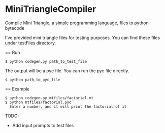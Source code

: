 MiniTriangleCompiler
====================

Compile Mini Triangle, a simple programming language, files to python bytecode

I've provided mini triangle files for testing purposes. You can find these files under testFiles directory.

== Run

    $ python codegen.py path_to_test_file

The output will be a pyc file. You can run the pyc file directly.

    $ python path_to_pyc_file
    
    
== Example

    $ python codegen.py mtfiles/factorial.mt
    $ python mtfiles/factorial.pyc
	  Enter a number, and it will print the factorial of it
    

TODO:
 - Add input prompts to test files
